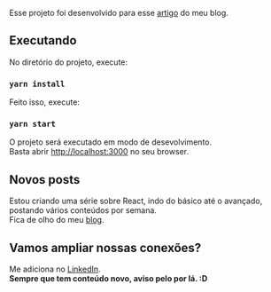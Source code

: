 Esse projeto foi desenvolvido para esse [artigo](https://alvesjunior.netlify.app/criando-um-todo-list-com-react/) do meu blog.

## Executando

No diretório do projeto, execute:

### `yarn install`

Feito isso, execute:

### `yarn start`

O projeto será executado em modo de desevolvimento. <br />
Basta abrir [http://localhost:3000](http://localhost:3000) no seu browser.

## Novos posts

Estou criando uma série sobre React, indo do básico até o avançado, postando vários conteúdos por semana. <br />
Fica de olho do meu [blog](https://alvesjunior.netlify.app/). <br />

## Vamos ampliar nossas conexões?

Me adiciona no [LinkedIn](https://www.linkedin.com/in/junior-alves-b66a10127/). <br />
**Sempre que tem conteúdo novo, aviso pelo por lá. :D**
